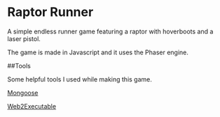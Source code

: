 Raptor Runner
=============

A simple endless runner game featuring a raptor with hoverboots and a laser pistol.

The game is made in Javascript and it uses the Phaser engine.


##Tools

Some helpful tools I used while making this game.

[Mongoose](https://www.cesanta.com/products/binary)

[Web2Executable](https://github.com/jyapayne/Web2Executable)
